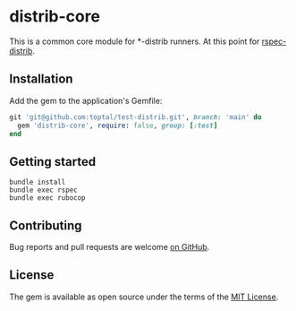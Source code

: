 # distrib-core

This is a common core module for *-distrib runners.
At this point for [rspec-distrib](../rspec-distrib).

## Installation

Add the gem to the application's Gemfile:

```ruby
git 'git@github.com:toptal/test-distrib.git', branch: 'main' do
  gem 'distrib-core', require: false, group: [:test]
end
```

## Getting started

```shell
bundle install
bundle exec rspec
bundle exec rubocop
```

## Contributing

Bug reports and pull requests are welcome [on GitHub](https://github.com/toptal/test-distrib/issues).

## License

The gem is available as open source under the terms of the [MIT License](https://opensource.org/licenses/MIT).
